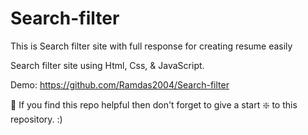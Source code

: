 # Search-filter
This is Search filter site with full response for creating resume easily

Search filter site using Html, Css, & JavaScript.

Demo: https://github.com/Ramdas2004/Search-filter

🙏 If you find this repo helpful then don't forget to give a start ❇️ to this repository. :)
